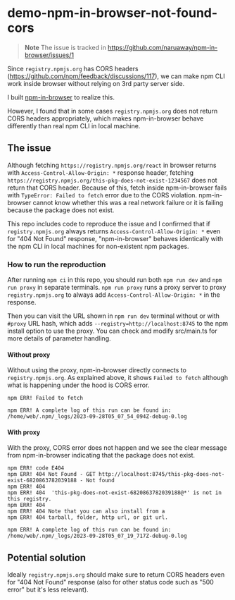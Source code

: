 # demo-npm-in-browser-not-found-cors

> **Note**
> The issue is tracked in https://github.com/naruaway/npm-in-browser/issues/1

Since `registry.npmjs.org` has CORS headers (https://github.com/npm/feedback/discussions/117), we can make npm CLI work inside browser without relying on 3rd party server side.

I built [npm-in-browser](https://github.com/naruaway/npm-in-browser) to realize this.

However, I found that in some cases `registry.npmjs.org` does not return CORS headers appropriately, which makes npm-in-browser behave differently than real npm CLI in local machine.

## The issue

Although fetching `https://registry.npmjs.org/react` in browser returns with `Access-Control-Allow-Origin: *` response header, fetching `https://registry.npmjs.org/this-pkg-does-not-exist-1234567` does not return that CORS header.
Because of this, fetch inside npm-in-browser fails with `TypeError: Failed to fetch` error due to the CORS violation. npm-in-browser cannot know whether this was a real network failure or it is failing because the package does not exist.

This repo includes code to reproduce the issue and I confirmed that if `registry.npmjs.org` always returns `Access-Control-Allow-Origin: *` even for "404 Not Found" response, "npm-in-browser" behaves identically with the npm CLI in local machines for non-existent npm packages.

### How to run the reproduction

After running `npm ci` in this repo, you should run both `npm run dev` and `npm run proxy` in separate terminals.
`npm run proxy` runs a proxy server to proxy `registry.npmjs.org` to always add `Access-Control-Allow-Origin: *` in the response.

Then you can visit the URL shown in `npm run dev` terminal without or with `#proxy` URL hash, which adds `--registry=http://localhost:8745` to the npm install option to use the proxy.
You can check and modify src/main.ts for more details of parameter handling.

#### Without proxy

Without using the proxy, npm-in-browser directly connects to `registry.npmjs.org`.
As explained above, it shows `Failed to fetch` although what is happening under the hood is CORS error.

```
npm ERR! Failed to fetch

npm ERR! A complete log of this run can be found in: /home/web/.npm/_logs/2023-09-28T05_07_54_094Z-debug-0.log
```

#### With proxy

With the proxy, CORS error does not happen and we see the clear message from npm-in-browser indicating that the package does not exist.

```
npm ERR! code E404
npm ERR! 404 Not Found - GET http://localhost:8745/this-pkg-does-not-exist-6820863782039188 - Not found
npm ERR! 404
npm ERR! 404  'this-pkg-does-not-exist-6820863782039188@*' is not in this registry.
npm ERR! 404
npm ERR! 404 Note that you can also install from a
npm ERR! 404 tarball, folder, http url, or git url.

npm ERR! A complete log of this run can be found in: /home/web/.npm/_logs/2023-09-28T05_07_19_717Z-debug-0.log
```

## Potential solution

Ideally `registry.npmjs.org` should make sure to return CORS headers even for "404 Not Found" response (also for other status code such as "500 error" but it's less relevant).

